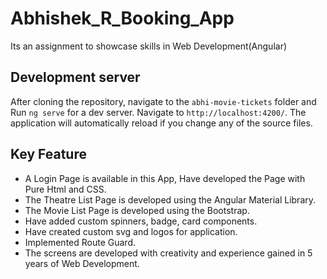 # Abhishek_R_Booking_App
Its an assignment to showcase skills in Web Development(Angular)

## Development server

After cloning the repository, navigate to the `abhi-movie-tickets` folder and Run `ng serve` for a dev server. Navigate to `http://localhost:4200/`. The application will automatically reload if you change any of the source files.

## Key Feature

* A Login Page is available in this App, Have developed the Page with Pure Html and CSS.
* The Theatre List Page is developed using the Angular Material Library.
* The Movie List Page is developed using the Bootstrap.
* Have added custom spinners, badge, card components.
* Have created custom svg and logos for application.
* Implemented Route Guard.
* The screens are developed with creativity and experience gained in 5 years of Web Development.




